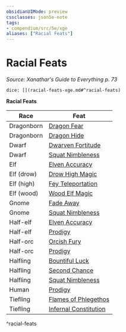 ```yaml
---
obsidianUIMode: preview
cssclasses: json5e-note
tags:
- compendium/src/5e/xge
aliases: ["Racial Feats"]
---
```

# Racial Feats
*Source: Xanathar's Guide to Everything p. 73* 

`dice: [](racial-feats-xge.md#^racial-feats)`

**Racial Feats**

| Race | Feat |
|------|------|
| Dragonborn | [Dragon Fear](4-Resources/Compendium/feats/dragon-fear-xge.md) |
| Dragonborn | [Dragon Hide](4-Resources/Compendium/feats/dragon-hide-xge.md) |
| Dwarf | [Dwarven Fortitude](4-Resources/Compendium/feats/dwarven-fortitude-xge.md) |
| Dwarf | [Squat Nimbleness](4-Resources/Compendium/feats/squat-nimbleness-xge.md) |
| Elf | [Elven Accuracy](4-Resources/Compendium/feats/elven-accuracy-xge.md) |
| Elf (drow) | [Drow High Magic](4-Resources/Compendium/feats/drow-high-magic-xge.md) |
| Elf (high) | [Fey Teleportation](4-Resources/Compendium/feats/fey-teleportation-xge.md) |
| Elf (wood) | [Wood Elf Magic](4-Resources/Compendium/feats/wood-elf-magic-xge.md) |
| Gnome | [Fade Away](4-Resources/Compendium/feats/fade-away-xge.md) |
| Gnome | [Squat Nimbleness](4-Resources/Compendium/feats/squat-nimbleness-xge.md) |
| Half-elf | [Elven Accuracy](4-Resources/Compendium/feats/elven-accuracy-xge.md) |
| Half-elf | [Prodigy](4-Resources/Compendium/feats/prodigy-xge.md) |
| Half-orc | [Orcish Fury](4-Resources/Compendium/feats/orcish-fury-xge.md) |
| Half-orc | [Prodigy](4-Resources/Compendium/feats/prodigy-xge.md) |
| Halfling | [Bountiful Luck](4-Resources/Compendium/feats/bountiful-luck-xge.md) |
| Halfling | [Second Chance](4-Resources/Compendium/feats/second-chance-xge.md) |
| Halfling | [Squat Nimbleness](4-Resources/Compendium/feats/squat-nimbleness-xge.md) |
| Human | [Prodigy](4-Resources/Compendium/feats/prodigy-xge.md) |
| Tiefling | [Flames of Phlegethos](4-Resources/Compendium/feats/flames-of-phlegethos-xge.md) |
| Tiefling | [Infernal Constitution](4-Resources/Compendium/feats/infernal-constitution-xge.md) |
^racial-feats